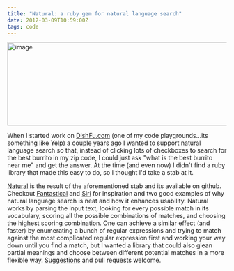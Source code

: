```yaml
---
title: "Natural: a ruby gem for natural language search"
date: 2012-03-09T10:59:00Z
tags: code
---
```

<img alt="image" height="191" src="https://ggr_com.s3.amazonaws.com/images/natural_on_github.png" width="512" />
<br/>

When I started work on [DishFu.com][1] (one of my code playgrounds...its 
something like Yelp) a couple years ago I wanted to support natural 
language search so that, instead of clicking lots of checkboxes to 
search for the best burrito in my zip code, I could just ask "what is 
the best burrito near me" and get the answer. At the time (and even now) 
I didn't find a ruby library that made this easy to do, so I thought I'd 
take a stab at it.

[Natural][2] is the result of the aforementioned stab and its available 
on github. Checkout [Fantastical][3] and [Siri][4] for inspiration and 
two good examples of why natural language search is neat and how it 
enhances usability. Natural works by parsing the input text, looking for 
every possible match in its vocabulary, scoring all the possible 
combinations of matches, and choosing the highest scoring combination. 
One can achieve a similar effect (and faster) by enumerating a bunch of 
regular expressions and trying to match against the most complicated 
regular expression first and working your way down until you find a 
match, but I wanted a library that could also glean partial meanings and 
choose between different potential matches in a more flexible way. 
[Suggestions][5] and pull requests welcome.

 [1]: http://dishfu.com
 [2]: https://github.com/bonds/natural
 [3]: http://flexibits.com/
 [4]: http://www.apple.com/iphone/features/siri.html
 [5]: https://github.com/bonds/natural/issues
